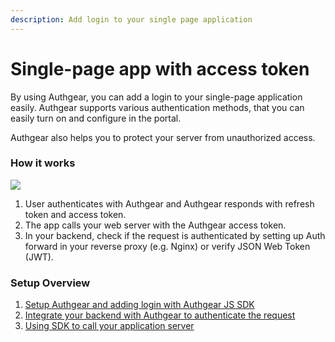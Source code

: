 ```yaml
---
description: Add login to your single page application
---
```


# Single-page app with access token

By using Authgear, you can add a login to your single-page application easily. Authgear supports various authentication methods, that you can easily turn on and configure in the portal.

Authgear also helps you to protect your server from unauthorized access.

### How it works

![](https://mermaid.ink/img/eyJjb2RlIjoiZmxvd2NoYXJ0IFREXG4gICAgY2xpZW50W1NpbmdsZSBQYWdlIEFwcF1cbiAgICBhdXRoZ2VhcltBdXRoZ2Vhcl1cbiAgICBhcHBbWW91ciBXZWIgU2VydmVyXVxuICAgIFxuICAgIGNsaWVudCAtLT4gfDEuIFVzZXIgYXV0aGVuY2lhdGUgPGJyLz4gd2l0aCBBdXRoZ2VhcnwgYXV0aGdlYXJcbiAgICBjbGllbnQgLS0-IHwyLiBSZXF1ZXN0IHlvdXIgYXBwbGljYXRpb24gc2VydmVyfCBhcHBcbiAgICBhcHAgLS0-IHwzLiBDaGVjayByZXF1ZXN0IGF1dGhlbnRpY2F0aW9uIGJ5IDxici8-IHJlc2VydmUgcHJveHkgZm9yd2FyZCBhdXRoIDxici8-IG9yIHZlcmlmeSBKV1QgIHwgYXV0aGdlYXJcbiIsIm1lcm1haWQiOnsidGhlbWUiOiJkZWZhdWx0In0sInVwZGF0ZUVkaXRvciI6ZmFsc2V9)

1. User authenticates with Authgear and Authgear responds with refresh token and access token.
2. The app calls your web server with the Authgear access token.
3. In your backend, check if the request is authenticated by setting up Auth forward in your reverse proxy \(e.g. Nginx\) or verify JSON Web Token \(JWT\).

### Setup Overview

1. [Setup Authgear and adding login with Authgear JS SDK](../getting-started/website.md)
2. [Integrate your backend with Authgear to authenticate the request](../getting-started/backend-integration/)
3. [Using SDK to call your application server](../getting-started/using-sdk-to-call-your-application-server.md)






